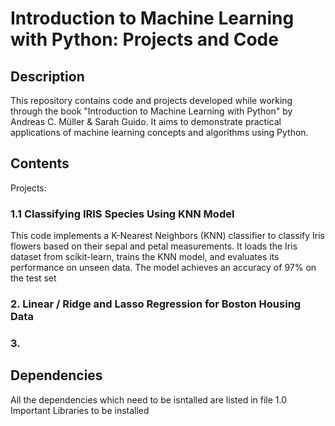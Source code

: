 # Introduction to Machine Learning with Python: Projects and Code

## Description

This repository contains code and projects developed while working through the book "Introduction to Machine Learning with Python" by Andreas C. Müller & Sarah Guido. It aims to demonstrate practical applications of machine learning concepts and algorithms using Python.

## Contents

Projects:
### 1.1 Classifying IRIS Species Using KNN Model 
This code implements a K-Nearest Neighbors (KNN) classifier to classify Iris flowers based on their sepal and petal measurements. It loads the Iris dataset from scikit-learn, trains the KNN model, and evaluates its performance on unseen data. The model achieves an accuracy of 97% on the test set
### 2. Linear / Ridge and Lasso Regression for Boston Housing Data
### 3. 
## Dependencies

All the dependencies which need to be isntalled are listed in file 1.0 Important Libraries to be installed 
